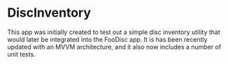 # DiscInventory
This app was initially created to test out a simple disc inventory utility that would later be integrated into the FooDisc app. It is has been recently updated with an MVVM architecture, and it also now includes a number of unit tests.
